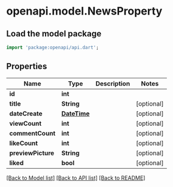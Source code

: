 # openapi.model.NewsProperty

## Load the model package
```dart
import 'package:openapi/api.dart';
```

## Properties
Name | Type | Description | Notes
------------ | ------------- | ------------- | -------------
**id** | **int** |  | 
**title** | **String** |  | [optional] 
**dateCreate** | [**DateTime**](DateTime.md) |  | [optional] 
**viewCount** | **int** |  | [optional] 
**commentCount** | **int** |  | [optional] 
**likeCount** | **int** |  | [optional] 
**previewPicture** | **String** |  | [optional] 
**liked** | **bool** |  | [optional] 

[[Back to Model list]](../README.md#documentation-for-models) [[Back to API list]](../README.md#documentation-for-api-endpoints) [[Back to README]](../README.md)


